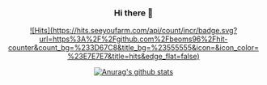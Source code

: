 <div align='center'>

### Hi there 👋
[![Hits](https://hits.seeyoufarm.com/api/count/incr/badge.svg?url=https%3A%2F%2Fgithub.com%2Fbeoms96%2Fhit-  counter&count_bg=%233D67C8&title_bg=%23555555&icon=&icon_color=%23E7E7E7&title=hits&edge_flat=false)](https://hits.seeyoufarm.com)
	
[![Anurag's github stats](https://github-readme-stats.vercel.app/api?username=beoms96&show_icons=true&theme=tokyonight)](https://github.com/anuraghazra/github-readme-stats)
</div>
